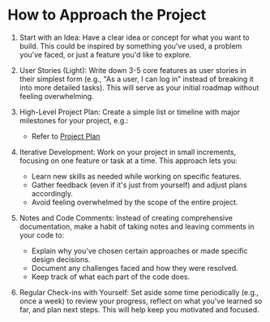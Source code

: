 # How to Approach the Project

1.  Start with an Idea: Have a clear idea or concept for what you want to build. This could be inspired by something you've used, a problem you've faced, or just a feature you'd like to explore.

2.  User Stories (Light): Write down 3-5 core features as user stories in their simplest form (e.g., "As a user, I can log in" instead of breaking it into more detailed tasks). This will serve as your initial roadmap without feeling overwhelming.

3.  High-Level Project Plan: Create a simple list or timeline with major milestones for your project, e.g.:
  
    -  Refer to [Project Plan](docs/plan.md)

4.  Iterative Development: Work on your project in small increments, focusing on one feature or task at a time. This approach lets you:

    -   Learn new skills as needed while working on specific features.
    -   Gather feedback (even if it's just from yourself) and adjust plans accordingly.
    -   Avoid feeling overwhelmed by the scope of the entire project.
5.  Notes and Code Comments: Instead of creating comprehensive documentation, make a habit of taking notes and leaving comments in your code to:

    -   Explain why you've chosen certain approaches or made specific design decisions.
    -   Document any challenges faced and how they were resolved.
    -   Keep track of what each part of the code does.
6.  Regular Check-ins with Yourself: Set aside some time periodically (e.g., once a week) to review your progress, reflect on what you've learned so far, and plan next steps. This will help keep you motivated and focused.
